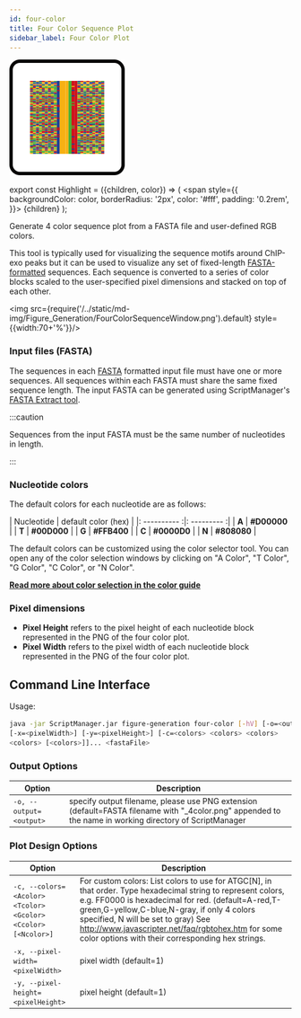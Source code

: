 ```yaml
---
id: four-color
title: Four Color Sequence Plot
sidebar_label: Four Color Plot
---
```


![four-color](/../static/icons/Figure_Generation/FourColorSequencePlot_square.svg)

export const Highlight = ({children, color}) => (
<span
style={{
      backgroundColor: color,
      borderRadius: '2px',
      color: '#fff',
      padding: '0.2rem',
    }}>
{children}
</span>
);

Generate 4 color sequence plot from a FASTA file and user-defined RGB colors.

This tool is typically used for visualizing the sequence motifs around ChIP-exo peaks but it can be used to visualize any set of fixed-length [FASTA-formatted][fasta-format] sequences. Each sequence is converted to a series of color blocks scaled to the user-specified pixel dimensions and stacked on top of each other.

<img src={require('/../static/md-img/Figure_Generation/FourColorSequenceWindow.png').default} style={{width:70+'%'}}/>

### Input files (FASTA)
The sequences in each [FASTA][fasta-format] formatted input file must have one or more sequences. All sequences within each FASTA must share the same fixed sequence length. The input FASTA can be generated using ScriptManager's [FASTA Extract tool][fasta-extract].

:::caution

Sequences from the input FASTA must be the same number of nucleotides in length.

:::


### Nucleotide colors
The default colors for each nucleotide are as follows:

| Nucleotide | default color (hex) |
|: ---------- :|: --------- :|
| <Highlight color="#D00000"> **A** </Highlight> | <Highlight color="#D00000"> **#D00000** </Highlight> |
| <Highlight color="#00D000"> **T** </Highlight> | <Highlight color="#00D000"> **#00D000** </Highlight> |
| <Highlight color="#FFB400"> **G** </Highlight> | <Highlight color="#FFB400"> **#FFB400** </Highlight> |
| <Highlight color="#0000D0"> **C** </Highlight> | <Highlight color="#0000D0"> **#0000D0** </Highlight> |
| <Highlight color="#808080"> **N** </Highlight> | <Highlight color="#808080"> **#808080** </Highlight> |

The default colors can be customized using the color selector tool. You can open any of the color selection windows by clicking on "A Color", "T Color", "G Color", "C Color", or "N Color".

__[Read more about color selection in the color guide][color-guide]__


### Pixel dimensions
* **Pixel Height** refers to the pixel height of each nucleotide block represented in the PNG of the four color plot.
* **Pixel Width** refers to the pixel width of each nucleotide block represented in the PNG of the four color plot.


## Command Line Interface

Usage:
```bash
java -jar ScriptManager.jar figure-generation four-color [-hV] [-o=<output>]
[-x=<pixelWidth>] [-y=<pixelHeight>] [-c=<colors> <colors> <colors>
<colors> [<colors>]]... <fastaFile>
```

### Output Options

| Option | Description |
| ------ | ----------- |
| `-o, --output=<output>` | specify output filename, please use PNG extension (default=FASTA filename with "_4color.png" appended to the name in working directory of ScriptManager |


### Plot Design Options

| Option | Description |
| ------ | ----------- |
| `-c, --colors=<Acolor> <Tcolor> <Gcolor> <Ccolor> [<Ncolor>]` | For custom colors: List colors to use for ATGC[N], in that order. Type hexadecimal string to represent colors, e.g. FF0000 is hexadecimal for red. (default=A-red,T-green,G-yellow,C-blue,N-gray, if only 4 colors specified, N will be set to gray) See http://www.javascripter.net/faq/rgbtohex.htm for some color options with their corresponding hex strings. |
| `-x, --pixel-width=<pixelWidth>` | pixel width (default=1)|
| `-y, --pixel-height=<pixelHeight>` | pixel height (default=1)|


[color-guide]:/docs/Guides/color-guide
[color-hex-url]:http://www.javascripter.net/faq/rgbtohex.htm

[fasta-extract]:/docs/sequence-analysis/fasta-extract

[fasta-format]:/docs/References/file-formats#fasta
[png-format]:/docs/References/file-formats#png
